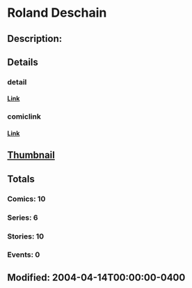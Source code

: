 # Roland Deschain
## Description: 
## Details
### detail
#### [Link](http://marvel.com/characters/3086/roland_deschain?utm_campaign=apiRef&utm_source=225578a89fc76f3d20fbffda5d17a88d)
### comiclink
#### [Link](http://marvel.com/comics/characters/1010781/roland_deschain?utm_campaign=apiRef&utm_source=225578a89fc76f3d20fbffda5d17a88d)
## [Thumbnail](http://i.annihil.us/u/prod/marvel/i/mg/b/40/image_not_available.jpg)
## Totals
### Comics: 10
### Series: 6
### Stories: 10
### Events: 0
## Modified: 2004-04-14T00:00:00-0400